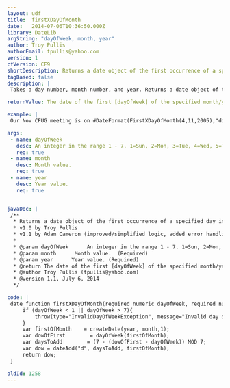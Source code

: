 ```yaml
---
layout: udf
title:  firstXDayOfMonth
date:   2014-07-06T10:36:50.000Z
library: DateLib
argString: "dayOfWeek, month, year"
author: Troy Pullis
authorEmail: tpullis@yahoo.com
version: 1
cfVersion: CF9
shortDescription: Returns a date object of the first occurrence of a specified day in the given month and year.
tagBased: false
description: |
 Takes a day number, month number, and year. Returns a date object of the first occurrence of that day in the given month and year. For example, you want a date object for the first Wednesday in November, 2005. In this case, the function returns the date: 11/2/05.

returnValue: The date of the first [dayOfWeek] of the specified month/year

example: |
 Our Nov CFUG meeting is on #DateFormat(FirstXDayOfMonth(4,11,2005),"dddd, mmmm d")#

args:
 - name: dayOfWeek
   desc: An integer in the range 1 - 7. 1=Sun, 2=Mon, 3=Tue, 4=Wed, 5=Thu, 6=Fri, 7=Sat.
   req: true
 - name: month
   desc: Month value. 
   req: true
 - name: year
   desc: Year value.
   req: true


javaDoc: |
 /**
  * Returns a date object of the first occurrence of a specified day in the given month and year.
  * v1.0 by Troy Pullis   
  * v1.1 by Adam Cameron (improved/simplified logic, added error handling)
  * 
  * @param dayOfWeek      An integer in the range 1 - 7. 1=Sun, 2=Mon, 3=Tue, 4=Wed, 5=Thu, 6=Fri, 7=Sat. (Required)
  * @param month      Month value.  (Required)
  * @param year      Year value. (Required)
  * @return The date of the first [dayOfWeek] of the specified month/year 
  * @author Troy Pullis (tpullis@yahoo.com) 
  * @version 1.1, July 6, 2014 
  */

code: |
 date function firstXDayOfMonth(required numeric dayOfWeek, required numeric month, required numeric year){
     if (dayOfWeek < 1 || dayOfWeek > 7){
         throw(type="InvalidDayOfWeekException", message="Invalid day of week value", detail="the dayOfWeek argument must be between 1-7 (inclusive).");
     }
     var firstOfMonth    = createDate(year, month,1);
     var dowOfFirst        = dayOfWeek(firstOfMonth);
     var daysToAdd        = (7 - (dowOfFirst - dayOfWeek)) MOD 7;
     var dow = dateAdd("d", daysToAdd, firstOfMonth);
     return dow;
 }

oldId: 1258
---
```


